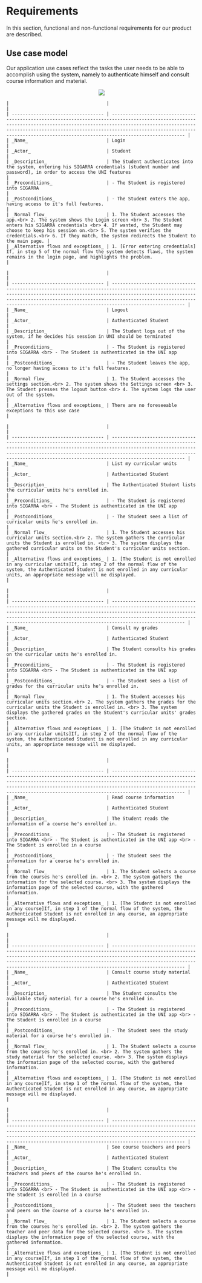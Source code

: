 # Requirements

In this section, functional and non-functional requirements for our product are described.

## Use case model

Our application use cases reflect the tasks the user needs to be able to accomplish using the system, namely to authenticate himself and consult course information and material.

<p align="center" justify="center" >
  <img src="images/use_cases.png"/>
</p>

    |                                    |                                                                                                                                                                                                                                                                                                                     |
    | ---------------------------------- | ------------------------------------------------------------------------------------------------------------------------------------------------------------------------------------------------------------------------------------------------------------------------------------------------------------------- |
    | _Name_                             | Login                                                                                                                                                                                                                                                                                                               |
    | _Actor_                            | Student                                                                                                                                                                                                                                                                                                             |
    | _Description_                      | The Student authenticates into the system, entering his SIGARRA credentials (student number and password), in order to access the UNI features                                                                                                                                                                      |
    | _Preconditions_                    | - The Student is registered into SIGARRA                                                                                                                                                                                                                                                                            |
    | _Postconditions_                   | - The Student enters the app, having access to it's full features.                                                                                                                                                                                                                                                  |
    | _Normal flow_                      | 1. The Student accesses the app.<br> 2. The system shows the Login screen <br> 3. The Student enters his SIGARRA credentials <br> 4. If wanted, the Student may choose to keep his session on.<br> 5. The system verifies the credentials.<br> 6. If they match, the system redirects the Student to the main page. |
    | _Alternative flows and exceptions_ | 1. [Error entering credentials] If, in step 5 of the normal flow the system detects flaws, the system remains in the login page, and highlights the problem.                                                                                                                                                        |

    |                                    |                                                                                                                                                                                                                                                                                                                     |
    | ---------------------------------- | ------------------------------------------------------------------------------------------------------------------------------------------------------------------------------------------------------------------------------------------------------------------------------------------------------------------- |
    | _Name_                             | Logout                                                                                                                                                                                                                                                                                                              |
    | _Actor_                            | Authenticated Student                                                                                                                                                                                                                                                                                               |
    | _Description_                      | The Student logs out of the system, if he decides his session in UNI should be terminated                                                                                                                                                                                                                           |
    | _Preconditions_                    | - The Student is registered into SIGARRA <br> - The Student is authenticated in the UNI app                                                                                                                                                                                                                         |
    | _Postconditions_                   | - The Student leaves the app, no longer having access to it's full features.                                                                                                                                                                                                                                        |
    | _Normal flow_                      | 1. The Student accesses the settings section.<br> 2. The system shows the Settings screen <br> 3. The Student presses the logout button <br> 4. The system logs the user out of the system.                                                                                                                         |
    | _Alternative flows and exceptions_ | There are no foreseeable exceptions to this use case                                                                                                                                                                                                                                                                |

    |                                    |                                                                                                                                                                                                                                                                                                                     |
    | ---------------------------------- | ------------------------------------------------------------------------------------------------------------------------------------------------------------------------------------------------------------------------------------------------------------------------------------------------------------------- |
    | _Name_                             | List my curricular units                                                                                                                                                                                                                                                                                            |
    | _Actor_                            | Authenticated Student                                                                                                                                                                                                                                                                                               |
    | _Description_                      | The Authenticated Student lists the curricular units he's enrolled in.                                                                                                                                                                                                                                              |
    | _Preconditions_                    | - The Student is registered into SIGARRA <br> - The Student is authenticated in the UNI app                                                                                                                                                                                                                         |
    | _Postconditions_                   | - The Student sees a list of curricular units he's enrolled in.                                                                                                                                                                                                                                                     |
    | _Normal flow_                      | 1. The Student accesses his curricular units section.<br> 2. The system gathers the curricular units the Student is enrolled in. <br> 3. The system displays the gathered curricular units on the Student's curricular units section.                                                                               |
    | _Alternative flows and exceptions_ | 1. [The Student is not enrolled in any curricular units]If, in step 2 of the normal flow of the system, the Authenticated Student is not enrolled in any curricular units, an appropriate message will me displayed.                                                                                                |

    |                                    |                                                                                                                                                                                                                                                                                                                     |
    | ---------------------------------- | ------------------------------------------------------------------------------------------------------------------------------------------------------------------------------------------------------------------------------------------------------------------------------------------------------------------- |
    | _Name_                             | Consult my grades                                                                                                                                                                                                                                                                                                   |
    | _Actor_                            | Authenticated Student                                                                                                                                                                                                                                                                                               |
    | _Description_                      | The Student consults his grades on the curricular units he's enrolled in.                                                                                                                                                                                                                                           |
    | _Preconditions_                    | - The Student is registered into SIGARRA <br> - The Student is authenticated in the UNI app                                                                                                                                                                                                                         |
    | _Postconditions_                   | - The Student sees a list of grades for the curricular units he's enrolled in.                                                                                                                                                                                                                                      |
    | _Normal flow_                      | 1. The Student accesses his curricular units section.<br> 2. The system gathers the grades for the curricular units the Student is enrolled in. <br> 3. The system displays the gathered grades on the Student's curricular units' grades section.                                                                  |
    | _Alternative flows and exceptions_ | 1. [The Student is not enrolled in any curricular units]If, in step 2 of the normal flow of the system, the Authenticated Student is not enrolled in any curricular units, an appropriate message will me displayed.                                                                                                |

    |                                    |                                                                                                                                                                                                                                                                                                                     |
    | ---------------------------------- | ------------------------------------------------------------------------------------------------------------------------------------------------------------------------------------------------------------------------------------------------------------------------------------------------------------------- |
    | _Name_                             | Read course information                                                                                                                                                                                                                                                                                             |
    | _Actor_                            | Authenticated Student                                                                                                                                                                                                                                                                                               |
    | _Description_                      | The Student reads the information of a course he's enrolled in.                                                                                                                                                                                                                                                     |
    | _Preconditions_                    | - The Student is registered into SIGARRA <br> - The Student is authenticated in the UNI app <br> - The Student is enrolled in a course                                                                                                                                                                              |
    | _Postconditions_                   | - The Student sees the information for a course he's enrolled in.                                                                                                                                                                                                                                                   |
    | _Normal flow_                      | 1. The Student selects a course from the courses he's enrolled in. <br> 2. The system gathers the information for the selected course. <br> 3. The system displays the information page of the selected course, with the gathered information.                                                                      |
    | _Alternative flows and exceptions_ | 1. [The Student is not enrolled in any course]If, in step 1 of the normal flow of the system, the Authenticated Student is not enrolled in any course, an appropriate message will me displayed.                                                                                                                    |

    |                                    |                                                                                                                                                                                                                                                                                                                     |
    | ---------------------------------- | ------------------------------------------------------------------------------------------------------------------------------------------------------------------------------------------------------------------------------------------------------------------------------------------------------------------- |
    | _Name_                             | Consult course study material                                                                                                                                                                                                                                                                                       |
    | _Actor_                            | Authenticated Student                                                                                                                                                                                                                                                                                               |
    | _Description_                      | The Student consults the available study material for a course he's enrolled in.                                                                                                                                                                                                                                    |
    | _Preconditions_                    | - The Student is registered into SIGARRA <br> - The Student is authenticated in the UNI app <br> - The Student is enrolled in a course                                                                                                                                                                              |
    | _Postconditions_                   | - The Student sees the study material for a course he's enrolled in.                                                                                                                                                                                                                                                |
    | _Normal flow_                      | 1. The Student selects a course from the courses he's enrolled in. <br> 2. The system gathers the study material for the selected course. <br> 3. The system displays the information page of the selected course, with the gathered information.                                                                   |
    | _Alternative flows and exceptions_ | 1. [The Student is not enrolled in any course]If, in step 1 of the normal flow of the system, the Authenticated Student is not enrolled in any course, an appropriate message will me displayed.                                                                                                                    |

    |                                    |                                                                                                                                                                                                                                                                                                                     |
    | ---------------------------------- | ------------------------------------------------------------------------------------------------------------------------------------------------------------------------------------------------------------------------------------------------------------------------------------------------------------------- |
    | _Name_                             | See course teachers and peers                                                                                                                                                                                                                                                                                       |
    | _Actor_                            | Authenticated Student                                                                                                                                                                                                                                                                                               |
    | _Description_                      | The Student consults the teachers and peers of the course he's enrolled in.                                                                                                                                                                                                                                         |
    | _Preconditions_                    | - The Student is registered into SIGARRA <br> - The Student is authenticated in the UNI app <br> - The Student is enrolled in a course                                                                                                                                                                              |
    | _Postconditions_                   | - The Student sees the teachers and peers on the course of a course he's enrolled in.                                                                                                                                                                                                                               |
    | _Normal flow_                      | 1. The Student selects a course from the courses he's enrolled in. <br> 2. The system gathers the teacher and peer data for the selected course. <br> 3. The system displays the information page of the selected course, with the gathered information.                                                            |
    | _Alternative flows and exceptions_ | 1. [The Student is not enrolled in any course]If, in step 1 of the normal flow of the system, the Authenticated Student is not enrolled in any course, an appropriate message will me displayed.                                                                                                                    |
